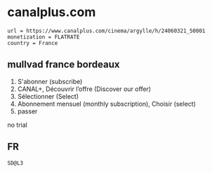 # canalplus.com

~~~
url = https://www.canalplus.com/cinema/argylle/h/24060321_50001
monetization = FLATRATE
country = France
~~~

## mullvad france bordeaux

1. S'abonner (subscribe)
2. CANAL+, Découvrir l’offre (Discover our offer)
3. Sélectionner (Select)
4. Abonnement mensuel (monthly subscription), Choisir (select)
5. passer

no trial

## FR

~~~
SD@L3
~~~

